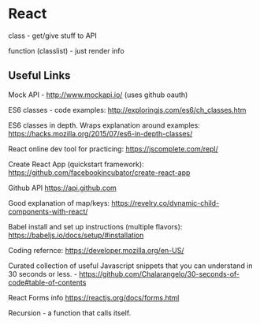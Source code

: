 # React

class - get/give stuff to API

function (classlist) - just render info



## Useful Links

Mock API - http://www.mockapi.io/ (uses github oauth)

ES6 classes - code examples: http://exploringjs.com/es6/ch_classes.htm

ES6 classes in depth. Wraps explanation around examples: https://hacks.mozilla.org/2015/07/es6-in-depth-classes/

React online dev tool for practicing: https://jscomplete.com/repl/ 

Create React App (quickstart framework): https://github.com/facebookincubator/create-react-app 

Github API https://api.github.com

Good explanation of map/keys: https://revelry.co/dynamic-child-components-with-react/

Babel install and set up instructions (multiple flavors): https://babeljs.io/docs/setup/#installation

Coding refernce: https://developer.mozilla.org/en-US/

Curated collection of useful Javascript snippets that you can understand in 30 seconds or less. - https://github.com/Chalarangelo/30-seconds-of-code#table-of-contents

React Forms info https://reactjs.org/docs/forms.html

Recursion - a function that calls itself.


